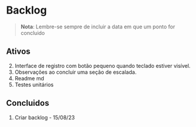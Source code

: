 # Backlog

>**Nota**: Lembre-se sempre de incluir a data em que um ponto for concluido 

## Ativos
2. Interface de registro com botão pequeno quando teclado estiver visível.
3. Observações ao concluir uma seção de escalada.
4. Readme md
5. Testes unitários


## Concluidos
1. Criar backlog - 15/08/23